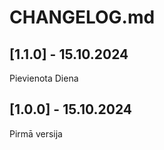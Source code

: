 # CHANGELOG.md



## [1.1.0] - 15.10.2024

Pievienota Diena

## [1.0.0] - 15.10.2024

Pirmā versija
